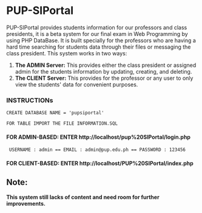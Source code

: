 # PUP-SIPortal

PUP-SIPortal provides students information for our professors and class presidents, it is a beta system for our final exam in Web Programming by using PHP DataBase. It is built specially for the professors who are having a hard time searching for students data through their files or messaging the class president. This system works in two ways: 

1. **The ADMIN Server:** This provides either the class president or assigned admin for the students information by updating, creating, and deleting. 
2. **The CLIENT Server:** This provides for the professor or any user to only view the students' data for convenient purposes. 

### INSTRUCTIONs

```
CREATE DATABASE NAME = 'pupsiportal'
```

```
FOR TABLE IMPORT THE FILE INFORMATION.SQL 
```

#### FOR ADMIN-BASED: ENTER http://localhost/pup%20SIPortal/login.php
```
 USERNAME : admin == EMAIL : admin@pup.edu.ph == PASSWORD : 123456 
```

#### FOR CLIENT-BASED: ENTER http://localhost/PUP%20SIPortal/index.php

## Note:

**This system still lacks of content and need room for further improvements.**
